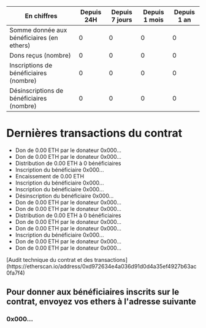 **En chiffres** | Depuis 24H | Depuis 7 jours | Depuis 1 mois | Depuis 1 an
--- | --- | --- | --- | ---
Somme donnée aux bénéficiaires (en ethers) | 0 | 0 | 0 | 0
Dons reçus (nombre) | 0 | 0 | 0 | 0
Inscriptions de bénéficiaires (nombre) | 0 | 0 | 0 | 0
Désinscriptions de bénéficiaires (nombre) | 0 | 0 | 0 | 0

# Dernières transactions du contrat

- Don de 0.00 ETH par le donateur 0x000...
- Don de 0.00 ETH par le donateur 0x000...
- Distribution de 0.00 ETH à 0 bénéficiaires
- Inscription du bénéficiaire 0x000...
- Encaissement de 0.00 ETH
- Inscription du bénéficiaire 0x000...
- Inscription du bénéficiaire 0x000...
- Désinscription du bénéficiaire 0x000...
- Don de 0.00 ETH par le donateur 0x000...
- Don de 0.00 ETH par le donateur 0x000...
- Distribution de 0.00 ETH à 0 bénéficiaires
- Don de 0.00 ETH par le donateur 0x000...
- Don de 0.00 ETH par le donateur 0x000...
- Inscription du bénéficiaire 0x000...
- Don de 0.00 ETH par le donateur 0x000...
- Don de 0.00 ETH par le donateur 0x000...

<div id="transactions" />
[Audit technique du contrat et des transactions](https://etherscan.io/address/0xd972634e4a036d91d0d4a35ef4927b63ac0fa7f4)

## Pour donner aux bénéficiaires inscrits sur le contrat, envoyez vos ethers à l'adresse suivante

### 0x000...

<script src="https://code.jquery.com/jquery-3.3.1.min.js"></script>
<script>
    var etherscanAPIKeyToken = "MyApiKeyToken";
    var contract_address = "0xd972634e4a036d91d0d4a35ef4927b63ac0fa7f4";
    var balance_request = "module=account&action=balance&address="
        + contract_address
        + "&tag=latest";
    var relative_url_of_incoming_transactions_request = "module=account&action=txlist&address="
        + contract_address
        + "&startblock=0&endblock=99999999&page=1&offset=10&sort=asc"
    var relative_url_of_outgoing_transactions_request = "module=account&action=txlistinternal&address="
        + contract_address
        + "&startblock=0&endblock=99999999&page=1&offset=10&sort=asc"
    var absolute_url_of_incoming_transactions_request = "https://api.etherscan.io/api?"
        + relative_url_of_incoming_transactions_request
        + "&apikey="
        + etherscanAPIKeyToken;
    var absolute_url_of_outgoing_transactions_request = "https://api.etherscan.io/api?"
        + relative_url_of_outgoing_transactions_request
        + "&apikey="
        + etherscanAPIKeyToken;
    var transactions = [];
    $.getJSON( absolute_url_of_incoming_transactions_request )
        .done( function(data) {
            console.log( "done", data );
            transactions = data.result;
            // we got incoming transactions, let's get outgoing transactions too
            $.getJSON( absolute_url_of_outgoing_transactions_request )
                .done( function(data) {
                    console.log("done2", data);
                    transactions = transactions.concat(data.result);
                    var html = '<ul>';
                    transactions.reverse();
                    transactions.forEach(function(item, index, array) {
                        console.log(item, index);
                        var newDate = new Date();
                        newDate.setTime(item.timeStamp*1000);
                        dateString = newDate.toISOString();
                        html += '<li><a href="https://etherscan.io/tx/' + item.hash + '">' +
                            dateString.substring(0,10) + ' ' +
                            dateString.substring(11,19) + ' : transaction ' +
                            item.hash.substring(0, 6) + '...</a></li>';
                    });
                    html += '</ul>';
                    html += '<p><a href="https://etherscan.io/address/' + contract_address ;
                    html += '">Audit technique du contrat et des transactions</a></p>';
                    $('#transactions').html(html);
                } )
                .fail( function(error) { console.log("fail2", error); } )
                .always( function() { console.log("always2"); } );
            } )
        .fail( function(error) { console.log( "fail", error ); } )
        .always( function() { console.log( "always" ); } );
</script>
